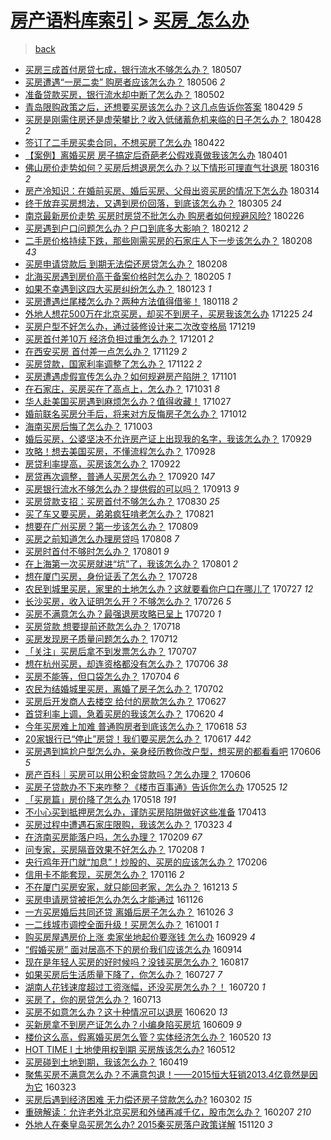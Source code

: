 [房产语料库索引](../../README.md)  > [买房_怎么办](买房_怎么办.md)
====
> [back](../README.md)

- [买房三成首付房贷七成，银行流水不够怎么办？](http://jkwz.applinzi.com/ittc/7100466144823739398.html#%E4%B9%B0%E6%88%BF%E4%B8%89%E6%88%90%E9%A6%96%E4%BB%98%E6%88%BF%E8%B4%B7%E4%B8%83%E6%88%90%EF%BC%8C%E9%93%B6%E8%A1%8C%E6%B5%81%E6%B0%B4%E4%B8%8D%E5%A4%9F%E6%80%8E%E4%B9%88%E5%8A%9E%EF%BC%9F) 180507  
- [买房遭遇“一房二卖” 购房者应该怎么办？](http://jkwz.applinzi.com/ittc/7100135498951689222.html#%E4%B9%B0%E6%88%BF%E9%81%AD%E9%81%87%E2%80%9C%E4%B8%80%E6%88%BF%E4%BA%8C%E5%8D%96%E2%80%9D+%E8%B4%AD%E6%88%BF%E8%80%85%E5%BA%94%E8%AF%A5%E6%80%8E%E4%B9%88%E5%8A%9E%EF%BC%9F) 180506 *2* 
- [准备贷款买房，银行流水却中断了怎么办？](http://jkwz.applinzi.com/ittc/7098650328524391441.html#%E5%87%86%E5%A4%87%E8%B4%B7%E6%AC%BE%E4%B9%B0%E6%88%BF%EF%BC%8C%E9%93%B6%E8%A1%8C%E6%B5%81%E6%B0%B4%E5%8D%B4%E4%B8%AD%E6%96%AD%E4%BA%86%E6%80%8E%E4%B9%88%E5%8A%9E%EF%BC%9F) 180502  
- [青岛限购政策之后，还想要买房该怎么办？这几点告诉你答案](http://jkwz.applinzi.com/ittc/7095570225078731782.html#%E9%9D%92%E5%B2%9B%E9%99%90%E8%B4%AD%E6%94%BF%E7%AD%96%E4%B9%8B%E5%90%8E%EF%BC%8C%E8%BF%98%E6%83%B3%E8%A6%81%E4%B9%B0%E6%88%BF%E8%AF%A5%E6%80%8E%E4%B9%88%E5%8A%9E%EF%BC%9F%E8%BF%99%E5%87%A0%E7%82%B9%E5%91%8A%E8%AF%89%E4%BD%A0%E7%AD%94%E6%A1%88) 180429 *5* 
- [买房是刚需住房还是虚荣攀比？收入低储蓄危机来临的日子怎么办？](http://jkwz.applinzi.com/ittc/7097070143639389195.html#%E4%B9%B0%E6%88%BF%E6%98%AF%E5%88%9A%E9%9C%80%E4%BD%8F%E6%88%BF%E8%BF%98%E6%98%AF%E8%99%9A%E8%8D%A3%E6%94%80%E6%AF%94%EF%BC%9F%E6%94%B6%E5%85%A5%E4%BD%8E%E5%82%A8%E8%93%84%E5%8D%B1%E6%9C%BA%E6%9D%A5%E4%B8%B4%E7%9A%84%E6%97%A5%E5%AD%90%E6%80%8E%E4%B9%88%E5%8A%9E%EF%BC%9F) 180428 *2* 
- [签订了二手房买卖合同，不想买房了怎么办](http://jkwz.applinzi.com/ittc/7094592183690855434.html#%E7%AD%BE%E8%AE%A2%E4%BA%86%E4%BA%8C%E6%89%8B%E6%88%BF%E4%B9%B0%E5%8D%96%E5%90%88%E5%90%8C%EF%BC%8C%E4%B8%8D%E6%83%B3%E4%B9%B0%E6%88%BF%E4%BA%86%E6%80%8E%E4%B9%88%E5%8A%9E) 180422  
- [【案例】离婚买房 房子搞定后奇葩老公假戏真做我该怎么办](http://jkwz.applinzi.com/ittc/7087088783340340235.html#%E3%80%90%E6%A1%88%E4%BE%8B%E3%80%91%E7%A6%BB%E5%A9%9A%E4%B9%B0%E6%88%BF+%E6%88%BF%E5%AD%90%E6%90%9E%E5%AE%9A%E5%90%8E%E5%A5%87%E8%91%A9%E8%80%81%E5%85%AC%E5%81%87%E6%88%8F%E7%9C%9F%E5%81%9A%E6%88%91%E8%AF%A5%E6%80%8E%E4%B9%88%E5%8A%9E) 180401  
- [佛山房价走势如何？买房后想退房怎么办？以下情形可理直气壮退房](http://jkwz.applinzi.com/ittc/7081057394711069703.html#%E4%BD%9B%E5%B1%B1%E6%88%BF%E4%BB%B7%E8%B5%B0%E5%8A%BF%E5%A6%82%E4%BD%95%EF%BC%9F%E4%B9%B0%E6%88%BF%E5%90%8E%E6%83%B3%E9%80%80%E6%88%BF%E6%80%8E%E4%B9%88%E5%8A%9E%EF%BC%9F%E4%BB%A5%E4%B8%8B%E6%83%85%E5%BD%A2%E5%8F%AF%E7%90%86%E7%9B%B4%E6%B0%94%E5%A3%AE%E9%80%80%E6%88%BF) 180316 *2* 
- [房产冷知识：在婚前买房、婚后买房、父母出资买房的情况下怎么办](http://jkwz.applinzi.com/ittc/7080342419147326475.html#%E6%88%BF%E4%BA%A7%E5%86%B7%E7%9F%A5%E8%AF%86%EF%BC%9A%E5%9C%A8%E5%A9%9A%E5%89%8D%E4%B9%B0%E6%88%BF%E3%80%81%E5%A9%9A%E5%90%8E%E4%B9%B0%E6%88%BF%E3%80%81%E7%88%B6%E6%AF%8D%E5%87%BA%E8%B5%84%E4%B9%B0%E6%88%BF%E7%9A%84%E6%83%85%E5%86%B5%E4%B8%8B%E6%80%8E%E4%B9%88%E5%8A%9E) 180314  
- [终于放弃买房想法，又遇到房价回落，到底该怎么办？](http://jkwz.applinzi.com/ittc/7076938879615894535.html#%E7%BB%88%E4%BA%8E%E6%94%BE%E5%BC%83%E4%B9%B0%E6%88%BF%E6%83%B3%E6%B3%95%EF%BC%8C%E5%8F%88%E9%81%87%E5%88%B0%E6%88%BF%E4%BB%B7%E5%9B%9E%E8%90%BD%EF%BC%8C%E5%88%B0%E5%BA%95%E8%AF%A5%E6%80%8E%E4%B9%88%E5%8A%9E%EF%BC%9F) 180305 *24* 
- [南京最新房价走势 买房时房贷不批怎么办 购房者如何规避风险?​](http://jkwz.applinzi.com/ittc/7074312709036573713.html#%E5%8D%97%E4%BA%AC%E6%9C%80%E6%96%B0%E6%88%BF%E4%BB%B7%E8%B5%B0%E5%8A%BF+%E4%B9%B0%E6%88%BF%E6%97%B6%E6%88%BF%E8%B4%B7%E4%B8%8D%E6%89%B9%E6%80%8E%E4%B9%88%E5%8A%9E+%E8%B4%AD%E6%88%BF%E8%80%85%E5%A6%82%E4%BD%95%E8%A7%84%E9%81%BF%E9%A3%8E%E9%99%A9%3F%E2%80%8B) 180226  
- [买房遇到户口问题怎么办？户口到底多大影响？](http://jkwz.applinzi.com/ittc/7069255445644837905.html#%E4%B9%B0%E6%88%BF%E9%81%87%E5%88%B0%E6%88%B7%E5%8F%A3%E9%97%AE%E9%A2%98%E6%80%8E%E4%B9%88%E5%8A%9E%EF%BC%9F%E6%88%B7%E5%8F%A3%E5%88%B0%E5%BA%95%E5%A4%9A%E5%A4%A7%E5%BD%B1%E5%93%8D%EF%BC%9F) 180212 *2* 
- [二手房价格持续下跌，那些刚需买房的石家庄人下一步该怎么办？](http://jkwz.applinzi.com/ittc/7067826063478883339.html#%E4%BA%8C%E6%89%8B%E6%88%BF%E4%BB%B7%E6%A0%BC%E6%8C%81%E7%BB%AD%E4%B8%8B%E8%B7%8C%EF%BC%8C%E9%82%A3%E4%BA%9B%E5%88%9A%E9%9C%80%E4%B9%B0%E6%88%BF%E7%9A%84%E7%9F%B3%E5%AE%B6%E5%BA%84%E4%BA%BA%E4%B8%8B%E4%B8%80%E6%AD%A5%E8%AF%A5%E6%80%8E%E4%B9%88%E5%8A%9E%EF%BC%9F) 180208 *43* 
- [买房申请贷款后 到期无法偿还房贷怎么办？](http://jkwz.applinzi.com/ittc/7067768073237300231.html#%E4%B9%B0%E6%88%BF%E7%94%B3%E8%AF%B7%E8%B4%B7%E6%AC%BE%E5%90%8E+%E5%88%B0%E6%9C%9F%E6%97%A0%E6%B3%95%E5%81%BF%E8%BF%98%E6%88%BF%E8%B4%B7%E6%80%8E%E4%B9%88%E5%8A%9E%EF%BC%9F) 180208  
- [北海买房遇到房价高于备案价格时怎么办？](http://jkwz.applinzi.com/ittc/7066569208559567882.html#%E5%8C%97%E6%B5%B7%E4%B9%B0%E6%88%BF%E9%81%87%E5%88%B0%E6%88%BF%E4%BB%B7%E9%AB%98%E4%BA%8E%E5%A4%87%E6%A1%88%E4%BB%B7%E6%A0%BC%E6%97%B6%E6%80%8E%E4%B9%88%E5%8A%9E%EF%BC%9F) 180205 *1* 
- [如果不幸遇到这四大买房纠纷怎么办？](http://jkwz.applinzi.com/ittc/7061777838250656775.html#%E5%A6%82%E6%9E%9C%E4%B8%8D%E5%B9%B8%E9%81%87%E5%88%B0%E8%BF%99%E5%9B%9B%E5%A4%A7%E4%B9%B0%E6%88%BF%E7%BA%A0%E7%BA%B7%E6%80%8E%E4%B9%88%E5%8A%9E%EF%BC%9F) 180123 *1* 
- [买房遭遇烂尾楼怎么办？两种方法值得借鉴！](http://jkwz.applinzi.com/ittc/7059918998336963600.html#%E4%B9%B0%E6%88%BF%E9%81%AD%E9%81%87%E7%83%82%E5%B0%BE%E6%A5%BC%E6%80%8E%E4%B9%88%E5%8A%9E%EF%BC%9F%E4%B8%A4%E7%A7%8D%E6%96%B9%E6%B3%95%E5%80%BC%E5%BE%97%E5%80%9F%E9%89%B4%EF%BC%81) 180118 *2* 
- [外地人想花500万在北京买房，却买不到房子，买房我该怎么办](http://jkwz.applinzi.com/ittc/7050988610763883536.html#%E5%A4%96%E5%9C%B0%E4%BA%BA%E6%83%B3%E8%8A%B1500%E4%B8%87%E5%9C%A8%E5%8C%97%E4%BA%AC%E4%B9%B0%E6%88%BF%EF%BC%8C%E5%8D%B4%E4%B9%B0%E4%B8%8D%E5%88%B0%E6%88%BF%E5%AD%90%EF%BC%8C%E4%B9%B0%E6%88%BF%E6%88%91%E8%AF%A5%E6%80%8E%E4%B9%88%E5%8A%9E) 171225 *24* 
- [买房户型不好怎么办，通过装修设计来二次改变格局](http://jkwz.applinzi.com/ittc/7048926331759232017.html#%E4%B9%B0%E6%88%BF%E6%88%B7%E5%9E%8B%E4%B8%8D%E5%A5%BD%E6%80%8E%E4%B9%88%E5%8A%9E%EF%BC%8C%E9%80%9A%E8%BF%87%E8%A3%85%E4%BF%AE%E8%AE%BE%E8%AE%A1%E6%9D%A5%E4%BA%8C%E6%AC%A1%E6%94%B9%E5%8F%98%E6%A0%BC%E5%B1%80) 171219  
- [买房首付差10万 经济负担过重怎么办？](http://jkwz.applinzi.com/ittc/7042157588383269905.html#%E4%B9%B0%E6%88%BF%E9%A6%96%E4%BB%98%E5%B7%AE10%E4%B8%87+%E7%BB%8F%E6%B5%8E%E8%B4%9F%E6%8B%85%E8%BF%87%E9%87%8D%E6%80%8E%E4%B9%88%E5%8A%9E%EF%BC%9F) 171201 *2* 
- [在西安买房 首付差一点怎么办？](http://jkwz.applinzi.com/ittc/7041364177019470865.html#%E5%9C%A8%E8%A5%BF%E5%AE%89%E4%B9%B0%E6%88%BF+%E9%A6%96%E4%BB%98%E5%B7%AE%E4%B8%80%E7%82%B9%E6%80%8E%E4%B9%88%E5%8A%9E%EF%BC%9F) 171129 *2* 
- [买房贷款，国家利率调整了怎么办？](http://jkwz.applinzi.com/ittc/7038778561152943120.html#%E4%B9%B0%E6%88%BF%E8%B4%B7%E6%AC%BE%EF%BC%8C%E5%9B%BD%E5%AE%B6%E5%88%A9%E7%8E%87%E8%B0%83%E6%95%B4%E4%BA%86%E6%80%8E%E4%B9%88%E5%8A%9E%EF%BC%9F) 171122 *2* 
- [买房遭遇虚假宣传怎么办？如何规避房产陷阱？](http://jkwz.applinzi.com/ittc/7030915198515414032.html#%E4%B9%B0%E6%88%BF%E9%81%AD%E9%81%87%E8%99%9A%E5%81%87%E5%AE%A3%E4%BC%A0%E6%80%8E%E4%B9%88%E5%8A%9E%EF%BC%9F%E5%A6%82%E4%BD%95%E8%A7%84%E9%81%BF%E6%88%BF%E4%BA%A7%E9%99%B7%E9%98%B1%EF%BC%9F) 171101  
- [在石家庄，买房买在了高点上，怎么办？](http://jkwz.applinzi.com/ittc/7030523857461576721.html#%E5%9C%A8%E7%9F%B3%E5%AE%B6%E5%BA%84%EF%BC%8C%E4%B9%B0%E6%88%BF%E4%B9%B0%E5%9C%A8%E4%BA%86%E9%AB%98%E7%82%B9%E4%B8%8A%EF%BC%8C%E6%80%8E%E4%B9%88%E5%8A%9E%EF%BC%9F) 171031 *8* 
- [华人赴美国买房遇到麻烦怎么办？值得收藏！](http://jkwz.applinzi.com/ittc/7029079964182381584.html#%E5%8D%8E%E4%BA%BA%E8%B5%B4%E7%BE%8E%E5%9B%BD%E4%B9%B0%E6%88%BF%E9%81%87%E5%88%B0%E9%BA%BB%E7%83%A6%E6%80%8E%E4%B9%88%E5%8A%9E%EF%BC%9F%E5%80%BC%E5%BE%97%E6%94%B6%E8%97%8F%EF%BC%81) 171027  
- [婚前联名买房分手后，将来对方反悔房子怎么办？](http://jkwz.applinzi.com/ittc/7023481778541691920.html#%E5%A9%9A%E5%89%8D%E8%81%94%E5%90%8D%E4%B9%B0%E6%88%BF%E5%88%86%E6%89%8B%E5%90%8E%EF%BC%8C%E5%B0%86%E6%9D%A5%E5%AF%B9%E6%96%B9%E5%8F%8D%E6%82%94%E6%88%BF%E5%AD%90%E6%80%8E%E4%B9%88%E5%8A%9E%EF%BC%9F) 171012  
- [海南买房后悔了怎么办？](http://jkwz.applinzi.com/ittc/7020157690171622417.html#%E6%B5%B7%E5%8D%97%E4%B9%B0%E6%88%BF%E5%90%8E%E6%82%94%E4%BA%86%E6%80%8E%E4%B9%88%E5%8A%9E%EF%BC%9F) 171003  
- [婚后买房，公婆坚决不允许房产证上出现我的名字，我该怎么办？](http://jkwz.applinzi.com/ittc/7018726201512952848.html#%E5%A9%9A%E5%90%8E%E4%B9%B0%E6%88%BF%EF%BC%8C%E5%85%AC%E5%A9%86%E5%9D%9A%E5%86%B3%E4%B8%8D%E5%85%81%E8%AE%B8%E6%88%BF%E4%BA%A7%E8%AF%81%E4%B8%8A%E5%87%BA%E7%8E%B0%E6%88%91%E7%9A%84%E5%90%8D%E5%AD%97%EF%BC%8C%E6%88%91%E8%AF%A5%E6%80%8E%E4%B9%88%E5%8A%9E%EF%BC%9F) 170929  
- [攻略！想去美国买房，不懂流程怎么办？](http://jkwz.applinzi.com/ittc/7018361408515998736.html#%E6%94%BB%E7%95%A5%EF%BC%81%E6%83%B3%E5%8E%BB%E7%BE%8E%E5%9B%BD%E4%B9%B0%E6%88%BF%EF%BC%8C%E4%B8%8D%E6%87%82%E6%B5%81%E7%A8%8B%E6%80%8E%E4%B9%88%E5%8A%9E%EF%BC%9F) 170928  
- [房贷利率提高，买房该怎么办？](http://jkwz.applinzi.com/ittc/7016219839964906513.html#%E6%88%BF%E8%B4%B7%E5%88%A9%E7%8E%87%E6%8F%90%E9%AB%98%EF%BC%8C%E4%B9%B0%E6%88%BF%E8%AF%A5%E6%80%8E%E4%B9%88%E5%8A%9E%EF%BC%9F) 170922  
- [房贷再次调整，普通人买房怎么办？](http://jkwz.applinzi.com/ittc/7015355166033970193.html#%E6%88%BF%E8%B4%B7%E5%86%8D%E6%AC%A1%E8%B0%83%E6%95%B4%EF%BC%8C%E6%99%AE%E9%80%9A%E4%BA%BA%E4%B9%B0%E6%88%BF%E6%80%8E%E4%B9%88%E5%8A%9E%EF%BC%9F) 170920 *147* 
- [买房银行流水不够怎么办？提供假的可以吗？](http://jkwz.applinzi.com/ittc/7012812242448548880.html#%E4%B9%B0%E6%88%BF%E9%93%B6%E8%A1%8C%E6%B5%81%E6%B0%B4%E4%B8%8D%E5%A4%9F%E6%80%8E%E4%B9%88%E5%8A%9E%EF%BC%9F%E6%8F%90%E4%BE%9B%E5%81%87%E7%9A%84%E5%8F%AF%E4%BB%A5%E5%90%97%EF%BC%9F) 170913 *9* 
- [买房贷款支招：买房首付不够怎么办？](http://jkwz.applinzi.com/ittc/7007561068103336976.html#%E4%B9%B0%E6%88%BF%E8%B4%B7%E6%AC%BE%E6%94%AF%E6%8B%9B%EF%BC%9A%E4%B9%B0%E6%88%BF%E9%A6%96%E4%BB%98%E4%B8%8D%E5%A4%9F%E6%80%8E%E4%B9%88%E5%8A%9E%EF%BC%9F) 170830 *25* 
- [买了车又要买房，弟弟疯狂啃老怎么办？](http://jkwz.applinzi.com/ittc/7004270094551876625.html#%E4%B9%B0%E4%BA%86%E8%BD%A6%E5%8F%88%E8%A6%81%E4%B9%B0%E6%88%BF%EF%BC%8C%E5%BC%9F%E5%BC%9F%E7%96%AF%E7%8B%82%E5%95%83%E8%80%81%E6%80%8E%E4%B9%88%E5%8A%9E%EF%BC%9F) 170821  
- [想要在广州买房？第一步该怎么办？](http://jkwz.applinzi.com/ittc/6999859413853406225.html#%E6%83%B3%E8%A6%81%E5%9C%A8%E5%B9%BF%E5%B7%9E%E4%B9%B0%E6%88%BF%EF%BC%9F%E7%AC%AC%E4%B8%80%E6%AD%A5%E8%AF%A5%E6%80%8E%E4%B9%88%E5%8A%9E%EF%BC%9F) 170809  
- [买房之前知道怎么办理房贷吗](http://jkwz.applinzi.com/ittc/6999456382016029713.html#%E4%B9%B0%E6%88%BF%E4%B9%8B%E5%89%8D%E7%9F%A5%E9%81%93%E6%80%8E%E4%B9%88%E5%8A%9E%E7%90%86%E6%88%BF%E8%B4%B7%E5%90%97) 170808 *7* 
- [买房时首付不够时怎么办？](http://jkwz.applinzi.com/ittc/6996965901029868560.html#%E4%B9%B0%E6%88%BF%E6%97%B6%E9%A6%96%E4%BB%98%E4%B8%8D%E5%A4%9F%E6%97%B6%E6%80%8E%E4%B9%88%E5%8A%9E%EF%BC%9F) 170801 *9* 
- [在上海第一次买房就进“坑”了，我该怎么办？](http://jkwz.applinzi.com/ittc/6996860037920982033.html#%E5%9C%A8%E4%B8%8A%E6%B5%B7%E7%AC%AC%E4%B8%80%E6%AC%A1%E4%B9%B0%E6%88%BF%E5%B0%B1%E8%BF%9B%E2%80%9C%E5%9D%91%E2%80%9D%E4%BA%86%EF%BC%8C%E6%88%91%E8%AF%A5%E6%80%8E%E4%B9%88%E5%8A%9E%EF%BC%9F) 170801 *2* 
- [想在厦门买房，身份证丢了怎么办？](http://jkwz.applinzi.com/ittc/6994990025664889873.html#%E6%83%B3%E5%9C%A8%E5%8E%A6%E9%97%A8%E4%B9%B0%E6%88%BF%EF%BC%8C%E8%BA%AB%E4%BB%BD%E8%AF%81%E4%B8%A2%E4%BA%86%E6%80%8E%E4%B9%88%E5%8A%9E%EF%BC%9F) 170728  
- [农民到城里买房，家里的土地怎么办？这就要看你户口在哪儿了](http://jkwz.applinzi.com/ittc/6994984037176050705.html#%E5%86%9C%E6%B0%91%E5%88%B0%E5%9F%8E%E9%87%8C%E4%B9%B0%E6%88%BF%EF%BC%8C%E5%AE%B6%E9%87%8C%E7%9A%84%E5%9C%9F%E5%9C%B0%E6%80%8E%E4%B9%88%E5%8A%9E%EF%BC%9F%E8%BF%99%E5%B0%B1%E8%A6%81%E7%9C%8B%E4%BD%A0%E6%88%B7%E5%8F%A3%E5%9C%A8%E5%93%AA%E5%84%BF%E4%BA%86) 170727 *12* 
- [长沙买房，收入证明怎么开？不够怎么办？](http://jkwz.applinzi.com/ittc/6994571260112405521.html#%E9%95%BF%E6%B2%99%E4%B9%B0%E6%88%BF%EF%BC%8C%E6%94%B6%E5%85%A5%E8%AF%81%E6%98%8E%E6%80%8E%E4%B9%88%E5%BC%80%EF%BC%9F%E4%B8%8D%E5%A4%9F%E6%80%8E%E4%B9%88%E5%8A%9E%EF%BC%9F) 170726 *5* 
- [买房不满意怎么办？最强退房攻略已呈上](http://jkwz.applinzi.com/ittc/6992370768871425040.html#%E4%B9%B0%E6%88%BF%E4%B8%8D%E6%BB%A1%E6%84%8F%E6%80%8E%E4%B9%88%E5%8A%9E%EF%BC%9F%E6%9C%80%E5%BC%BA%E9%80%80%E6%88%BF%E6%94%BB%E7%95%A5%E5%B7%B2%E5%91%88%E4%B8%8A) 170720 *1* 
- [买房贷款 想要提前还款怎么办？](http://jkwz.applinzi.com/ittc/6991645765246911504.html#%E4%B9%B0%E6%88%BF%E8%B4%B7%E6%AC%BE+%E6%83%B3%E8%A6%81%E6%8F%90%E5%89%8D%E8%BF%98%E6%AC%BE%E6%80%8E%E4%B9%88%E5%8A%9E%EF%BC%9F) 170718  
- [买房发现房子质量问题怎么办？](http://jkwz.applinzi.com/ittc/6989432282736493584.html#%E4%B9%B0%E6%88%BF%E5%8F%91%E7%8E%B0%E6%88%BF%E5%AD%90%E8%B4%A8%E9%87%8F%E9%97%AE%E9%A2%98%E6%80%8E%E4%B9%88%E5%8A%9E%EF%BC%9F) 170712  
- [「关注」买房后拿不到发票怎么办？](http://jkwz.applinzi.com/ittc/6987510287732048912.html#%E3%80%8C%E5%85%B3%E6%B3%A8%E3%80%8D%E4%B9%B0%E6%88%BF%E5%90%8E%E6%8B%BF%E4%B8%8D%E5%88%B0%E5%8F%91%E7%A5%A8%E6%80%8E%E4%B9%88%E5%8A%9E%EF%BC%9F) 170707  
- [想在杭州买房，却连资格都没有怎么办？](http://jkwz.applinzi.com/ittc/6987133796749935620.html#%E6%83%B3%E5%9C%A8%E6%9D%AD%E5%B7%9E%E4%B9%B0%E6%88%BF%EF%BC%8C%E5%8D%B4%E8%BF%9E%E8%B5%84%E6%A0%BC%E9%83%BD%E6%B2%A1%E6%9C%89%E6%80%8E%E4%B9%88%E5%8A%9E%EF%BC%9F) 170706 *38* 
- [买房不能等，但口袋怎么办？](http://jkwz.applinzi.com/ittc/6986548124997649412.html#%E4%B9%B0%E6%88%BF%E4%B8%8D%E8%83%BD%E7%AD%89%EF%BC%8C%E4%BD%86%E5%8F%A3%E8%A2%8B%E6%80%8E%E4%B9%88%E5%8A%9E%EF%BC%9F) 170704 *6* 
- [农民为结婚城里买房，离婚了房子怎么办？](http://jkwz.applinzi.com/ittc/6985834995170935813.html#%E5%86%9C%E6%B0%91%E4%B8%BA%E7%BB%93%E5%A9%9A%E5%9F%8E%E9%87%8C%E4%B9%B0%E6%88%BF%EF%BC%8C%E7%A6%BB%E5%A9%9A%E4%BA%86%E6%88%BF%E5%AD%90%E6%80%8E%E4%B9%88%E5%8A%9E%EF%BC%9F) 170702  
- [买房后开发商人去楼空 给付的房款怎么办？](http://jkwz.applinzi.com/ittc/6983915009569457156.html#%E4%B9%B0%E6%88%BF%E5%90%8E%E5%BC%80%E5%8F%91%E5%95%86%E4%BA%BA%E5%8E%BB%E6%A5%BC%E7%A9%BA+%E7%BB%99%E4%BB%98%E7%9A%84%E6%88%BF%E6%AC%BE%E6%80%8E%E4%B9%88%E5%8A%9E%EF%BC%9F) 170627  
- [首贷利率上调，急着买房的我该怎么办？](http://jkwz.applinzi.com/ittc/6981321232812082181.html#%E9%A6%96%E8%B4%B7%E5%88%A9%E7%8E%87%E4%B8%8A%E8%B0%83%EF%BC%8C%E6%80%A5%E7%9D%80%E4%B9%B0%E6%88%BF%E7%9A%84%E6%88%91%E8%AF%A5%E6%80%8E%E4%B9%88%E5%8A%9E%EF%BC%9F) 170620 *4* 
- [今年买房难上加难 普通购房者到底该怎么办？](http://jkwz.applinzi.com/ittc/6980619655533036548.html#%E4%BB%8A%E5%B9%B4%E4%B9%B0%E6%88%BF%E9%9A%BE%E4%B8%8A%E5%8A%A0%E9%9A%BE+%E6%99%AE%E9%80%9A%E8%B4%AD%E6%88%BF%E8%80%85%E5%88%B0%E5%BA%95%E8%AF%A5%E6%80%8E%E4%B9%88%E5%8A%9E%EF%BC%9F) 170618 *53* 
- [20家银行已“停止”房贷！我们要买房怎么办？](http://jkwz.applinzi.com/ittc/6980104870274008069.html#20%E5%AE%B6%E9%93%B6%E8%A1%8C%E5%B7%B2%E2%80%9C%E5%81%9C%E6%AD%A2%E2%80%9D%E6%88%BF%E8%B4%B7%EF%BC%81%E6%88%91%E4%BB%AC%E8%A6%81%E4%B9%B0%E6%88%BF%E6%80%8E%E4%B9%88%E5%8A%9E%EF%BC%9F) 170617 *442* 
- [买房遇到尴尬户型怎么办，亲身经历教你改户型，想买房的都看看吧](http://jkwz.applinzi.com/ittc/6976180110473298949.html#%E4%B9%B0%E6%88%BF%E9%81%87%E5%88%B0%E5%B0%B4%E5%B0%AC%E6%88%B7%E5%9E%8B%E6%80%8E%E4%B9%88%E5%8A%9E%EF%BC%8C%E4%BA%B2%E8%BA%AB%E7%BB%8F%E5%8E%86%E6%95%99%E4%BD%A0%E6%94%B9%E6%88%B7%E5%9E%8B%EF%BC%8C%E6%83%B3%E4%B9%B0%E6%88%BF%E7%9A%84%E9%83%BD%E7%9C%8B%E7%9C%8B%E5%90%A7) 170606 *5* 
- [房产百科｜买房可以用公积金贷款吗？怎么办理？](http://jkwz.applinzi.com/ittc/6975986481188307973.html#%E6%88%BF%E4%BA%A7%E7%99%BE%E7%A7%91%EF%BD%9C%E4%B9%B0%E6%88%BF%E5%8F%AF%E4%BB%A5%E7%94%A8%E5%85%AC%E7%A7%AF%E9%87%91%E8%B4%B7%E6%AC%BE%E5%90%97%EF%BC%9F%E6%80%8E%E4%B9%88%E5%8A%9E%E7%90%86%EF%BC%9F) 170606  
- [买房子贷款办不下来咋整？《楼市百事通》告诉你怎么办](http://jkwz.applinzi.com/ittc/6971383612816491525.html#%E4%B9%B0%E6%88%BF%E5%AD%90%E8%B4%B7%E6%AC%BE%E5%8A%9E%E4%B8%8D%E4%B8%8B%E6%9D%A5%E5%92%8B%E6%95%B4%EF%BC%9F%E3%80%8A%E6%A5%BC%E5%B8%82%E7%99%BE%E4%BA%8B%E9%80%9A%E3%80%8B%E5%91%8A%E8%AF%89%E4%BD%A0%E6%80%8E%E4%B9%88%E5%8A%9E) 170525 *12* 
- [「买房篇」房价降了怎么办](http://jkwz.applinzi.com/ittc/6969107172968367109.html#%E3%80%8C%E4%B9%B0%E6%88%BF%E7%AF%87%E3%80%8D%E6%88%BF%E4%BB%B7%E9%99%8D%E4%BA%86%E6%80%8E%E4%B9%88%E5%8A%9E) 170518 *191* 
- [不小心买到抵押房怎么办，谨防买房陷阱做好这些准备](http://jkwz.applinzi.com/ittc/6956010931950715908.html#%E4%B8%8D%E5%B0%8F%E5%BF%83%E4%B9%B0%E5%88%B0%E6%8A%B5%E6%8A%BC%E6%88%BF%E6%80%8E%E4%B9%88%E5%8A%9E%EF%BC%8C%E8%B0%A8%E9%98%B2%E4%B9%B0%E6%88%BF%E9%99%B7%E9%98%B1%E5%81%9A%E5%A5%BD%E8%BF%99%E4%BA%9B%E5%87%86%E5%A4%87) 170413  
- [买房过程中遭遇石家庄限购，我该怎么办？](http://jkwz.applinzi.com/ittc/6948146393234539525.html#%E4%B9%B0%E6%88%BF%E8%BF%87%E7%A8%8B%E4%B8%AD%E9%81%AD%E9%81%87%E7%9F%B3%E5%AE%B6%E5%BA%84%E9%99%90%E8%B4%AD%EF%BC%8C%E6%88%91%E8%AF%A5%E6%80%8E%E4%B9%88%E5%8A%9E%EF%BC%9F) 170323 *4* 
- [在济南买房能落户吗，怎么办理？](http://jkwz.applinzi.com/ittc/6932594657623278597.html#%E5%9C%A8%E6%B5%8E%E5%8D%97%E4%B9%B0%E6%88%BF%E8%83%BD%E8%90%BD%E6%88%B7%E5%90%97%EF%BC%8C%E6%80%8E%E4%B9%88%E5%8A%9E%E7%90%86%EF%BC%9F) 170209 *67* 
- [问专家，买房隔音效果不好怎么办？](http://jkwz.applinzi.com/ittc/6932218653323035653.html#%E9%97%AE%E4%B8%93%E5%AE%B6%EF%BC%8C%E4%B9%B0%E6%88%BF%E9%9A%94%E9%9F%B3%E6%95%88%E6%9E%9C%E4%B8%8D%E5%A5%BD%E6%80%8E%E4%B9%88%E5%8A%9E%EF%BC%9F) 170208 *1* 
- [央行鸡年开门就“加息”！炒股的、买房的应该怎么办？](http://jkwz.applinzi.com/ittc/6931485067993154565.html#%E5%A4%AE%E8%A1%8C%E9%B8%A1%E5%B9%B4%E5%BC%80%E9%97%A8%E5%B0%B1%E2%80%9C%E5%8A%A0%E6%81%AF%E2%80%9D%EF%BC%81%E7%82%92%E8%82%A1%E7%9A%84%E3%80%81%E4%B9%B0%E6%88%BF%E7%9A%84%E5%BA%94%E8%AF%A5%E6%80%8E%E4%B9%88%E5%8A%9E%EF%BC%9F) 170206  
- [信用卡不能套现，买房怎么办？](http://jkwz.applinzi.com/ittc/6923760230046630916.html#%E4%BF%A1%E7%94%A8%E5%8D%A1%E4%B8%8D%E8%83%BD%E5%A5%97%E7%8E%B0%EF%BC%8C%E4%B9%B0%E6%88%BF%E6%80%8E%E4%B9%88%E5%8A%9E%EF%BC%9F) 170116 *2* 
- [不在厦门买房安家，就只能回老家，怎么办？](http://jkwz.applinzi.com/ittc/6911040271956837380.html#%E4%B8%8D%E5%9C%A8%E5%8E%A6%E9%97%A8%E4%B9%B0%E6%88%BF%E5%AE%89%E5%AE%B6%EF%BC%8C%E5%B0%B1%E5%8F%AA%E8%83%BD%E5%9B%9E%E8%80%81%E5%AE%B6%EF%BC%8C%E6%80%8E%E4%B9%88%E5%8A%9E%EF%BC%9F) 161213 *5* 
- [买房申请房贷被拒怎么办怎么才能通过](http://jkwz.applinzi.com/ittc/6904822904708924421.html#%E4%B9%B0%E6%88%BF%E7%94%B3%E8%AF%B7%E6%88%BF%E8%B4%B7%E8%A2%AB%E6%8B%92%E6%80%8E%E4%B9%88%E5%8A%9E%E6%80%8E%E4%B9%88%E6%89%8D%E8%83%BD%E9%80%9A%E8%BF%87) 161126  
- [一方买房婚后共同还贷 离婚后房子怎么办？](http://jkwz.applinzi.com/ittc/6893225779814466564.html#%E4%B8%80%E6%96%B9%E4%B9%B0%E6%88%BF%E5%A9%9A%E5%90%8E%E5%85%B1%E5%90%8C%E8%BF%98%E8%B4%B7+%E7%A6%BB%E5%A9%9A%E5%90%8E%E6%88%BF%E5%AD%90%E6%80%8E%E4%B9%88%E5%8A%9E%EF%BC%9F) 161026 *3* 
- [一二线城市调控全面升级！买房怎么办？](http://jkwz.applinzi.com/ittc/6884155933948642309.html#%E4%B8%80%E4%BA%8C%E7%BA%BF%E5%9F%8E%E5%B8%82%E8%B0%83%E6%8E%A7%E5%85%A8%E9%9D%A2%E5%8D%87%E7%BA%A7%EF%BC%81%E4%B9%B0%E6%88%BF%E6%80%8E%E4%B9%88%E5%8A%9E%EF%BC%9F) 161001 *1* 
- [购买房屋遇房价上涨  卖家坐地起价要涨钱 怎么办](http://jkwz.applinzi.com/ittc/6883244276854555652.html#%E8%B4%AD%E4%B9%B0%E6%88%BF%E5%B1%8B%E9%81%87%E6%88%BF%E4%BB%B7%E4%B8%8A%E6%B6%A8++%E5%8D%96%E5%AE%B6%E5%9D%90%E5%9C%B0%E8%B5%B7%E4%BB%B7%E8%A6%81%E6%B6%A8%E9%92%B1+%E6%80%8E%E4%B9%88%E5%8A%9E) 160929 *4* 
- [“假婚买房” 面对居高不下的房价我们应该怎么办](http://jkwz.applinzi.com/ittc/6877651504302916613.html#%E2%80%9C%E5%81%87%E5%A9%9A%E4%B9%B0%E6%88%BF%E2%80%9D+%E9%9D%A2%E5%AF%B9%E5%B1%85%E9%AB%98%E4%B8%8D%E4%B8%8B%E7%9A%84%E6%88%BF%E4%BB%B7%E6%88%91%E4%BB%AC%E5%BA%94%E8%AF%A5%E6%80%8E%E4%B9%88%E5%8A%9E) 160914  
- [现在是年轻人买房的好时候吗？没钱买房怎么办？](http://jkwz.applinzi.com/ittc/6867311009018151941.html#%E7%8E%B0%E5%9C%A8%E6%98%AF%E5%B9%B4%E8%BD%BB%E4%BA%BA%E4%B9%B0%E6%88%BF%E7%9A%84%E5%A5%BD%E6%97%B6%E5%80%99%E5%90%97%EF%BC%9F%E6%B2%A1%E9%92%B1%E4%B9%B0%E6%88%BF%E6%80%8E%E4%B9%88%E5%8A%9E%EF%BC%9F) 160817  
- [如果买房后生活质量下降了，你怎么办？](http://jkwz.applinzi.com/ittc/6859460481559036933.html#%E5%A6%82%E6%9E%9C%E4%B9%B0%E6%88%BF%E5%90%8E%E7%94%9F%E6%B4%BB%E8%B4%A8%E9%87%8F%E4%B8%8B%E9%99%8D%E4%BA%86%EF%BC%8C%E4%BD%A0%E6%80%8E%E4%B9%88%E5%8A%9E%EF%BC%9F) 160727 *7* 
- [湖南人花钱速度超过工资涨幅，还没买房怎么办？！](http://jkwz.applinzi.com/ittc/6857000830150116357.html#%E6%B9%96%E5%8D%97%E4%BA%BA%E8%8A%B1%E9%92%B1%E9%80%9F%E5%BA%A6%E8%B6%85%E8%BF%87%E5%B7%A5%E8%B5%84%E6%B6%A8%E5%B9%85%EF%BC%8C%E8%BF%98%E6%B2%A1%E4%B9%B0%E6%88%BF%E6%80%8E%E4%B9%88%E5%8A%9E%EF%BC%9F%EF%BC%81) 160720 *1* 
- [买房了，你的房贷怎么办？](http://jkwz.applinzi.com/ittc/6854358601019425797.html#%E4%B9%B0%E6%88%BF%E4%BA%86%EF%BC%8C%E4%BD%A0%E7%9A%84%E6%88%BF%E8%B4%B7%E6%80%8E%E4%B9%88%E5%8A%9E%EF%BC%9F) 160713  
- [买房不如意怎么办？这十种情况可以退房](http://jkwz.applinzi.com/ittc/6843912150640493573.html#%E4%B9%B0%E6%88%BF%E4%B8%8D%E5%A6%82%E6%84%8F%E6%80%8E%E4%B9%88%E5%8A%9E%EF%BC%9F%E8%BF%99%E5%8D%81%E7%A7%8D%E6%83%85%E5%86%B5%E5%8F%AF%E4%BB%A5%E9%80%80%E6%88%BF) 160620 *13* 
- [买新房拿不到房产证怎么办？小编身陷买房坑](http://jkwz.applinzi.com/ittc/6841716240296707077.html#%E4%B9%B0%E6%96%B0%E6%88%BF%E6%8B%BF%E4%B8%8D%E5%88%B0%E6%88%BF%E4%BA%A7%E8%AF%81%E6%80%8E%E4%B9%88%E5%8A%9E%EF%BC%9F%E5%B0%8F%E7%BC%96%E8%BA%AB%E9%99%B7%E4%B9%B0%E6%88%BF%E5%9D%91) 160609 *9* 
- [楼价这么高，假离婚买房怎么管？实体经济怎么办？](http://jkwz.applinzi.com/ittc/6834292752007037956.html#%E6%A5%BC%E4%BB%B7%E8%BF%99%E4%B9%88%E9%AB%98%EF%BC%8C%E5%81%87%E7%A6%BB%E5%A9%9A%E4%B9%B0%E6%88%BF%E6%80%8E%E4%B9%88%E7%AE%A1%EF%BC%9F%E5%AE%9E%E4%BD%93%E7%BB%8F%E6%B5%8E%E6%80%8E%E4%B9%88%E5%8A%9E%EF%BC%9F) 160520 *13* 
- [HOT TIME  I 土地使用权到期  买房族该怎么办?](http://jkwz.applinzi.com/ittc/6831372120449614852.html#HOT+TIME++I+%E5%9C%9F%E5%9C%B0%E4%BD%BF%E7%94%A8%E6%9D%83%E5%88%B0%E6%9C%9F++%E4%B9%B0%E6%88%BF%E6%97%8F%E8%AF%A5%E6%80%8E%E4%B9%88%E5%8A%9E%3F) 160512  
- [买房碰到土地到期，我该怎么办？](http://jkwz.applinzi.com/ittc/6822750447567635460.html#%E4%B9%B0%E6%88%BF%E7%A2%B0%E5%88%B0%E5%9C%9F%E5%9C%B0%E5%88%B0%E6%9C%9F%EF%BC%8C%E6%88%91%E8%AF%A5%E6%80%8E%E4%B9%88%E5%8A%9E%EF%BC%9F) 160419  
- [聚焦买房不满意怎么办？不满意包退！——2015恒大狂销2013.4亿竟然是因为它](http://jkwz.applinzi.com/ittc/6812828872030569477.html#%E8%81%9A%E7%84%A6%E4%B9%B0%E6%88%BF%E4%B8%8D%E6%BB%A1%E6%84%8F%E6%80%8E%E4%B9%88%E5%8A%9E%EF%BC%9F%E4%B8%8D%E6%BB%A1%E6%84%8F%E5%8C%85%E9%80%80%EF%BC%81%E2%80%94%E2%80%942015%E6%81%92%E5%A4%A7%E7%8B%82%E9%94%802013.4%E4%BA%BF%E7%AB%9F%E7%84%B6%E6%98%AF%E5%9B%A0%E4%B8%BA%E5%AE%83) 160323  
- [买房后遇到经济困难 无力偿还房子贷款怎么办?](http://jkwz.applinzi.com/ittc/6805133380026893317.html#%E4%B9%B0%E6%88%BF%E5%90%8E%E9%81%87%E5%88%B0%E7%BB%8F%E6%B5%8E%E5%9B%B0%E9%9A%BE+%E6%97%A0%E5%8A%9B%E5%81%BF%E8%BF%98%E6%88%BF%E5%AD%90%E8%B4%B7%E6%AC%BE%E6%80%8E%E4%B9%88%E5%8A%9E%3F) 160302 *15* 
- [重磅解读：允许老外北京买房和外储再减千亿，股市怎么办？](http://jkwz.applinzi.com/ittc/6796148650002613253.html#%E9%87%8D%E7%A3%85%E8%A7%A3%E8%AF%BB%EF%BC%9A%E5%85%81%E8%AE%B8%E8%80%81%E5%A4%96%E5%8C%97%E4%BA%AC%E4%B9%B0%E6%88%BF%E5%92%8C%E5%A4%96%E5%82%A8%E5%86%8D%E5%87%8F%E5%8D%83%E4%BA%BF%EF%BC%8C%E8%82%A1%E5%B8%82%E6%80%8E%E4%B9%88%E5%8A%9E%EF%BC%9F) 160207 *210* 
- [外地人在秦皇岛买房怎么办? 2015秦买房落户政策详解](http://jkwz.applinzi.com/ittc/6766866782879220741.html#%E5%A4%96%E5%9C%B0%E4%BA%BA%E5%9C%A8%E7%A7%A6%E7%9A%87%E5%B2%9B%E4%B9%B0%E6%88%BF%E6%80%8E%E4%B9%88%E5%8A%9E%3F+2015%E7%A7%A6%E4%B9%B0%E6%88%BF%E8%90%BD%E6%88%B7%E6%94%BF%E7%AD%96%E8%AF%A6%E8%A7%A3) 151120 *3* 

